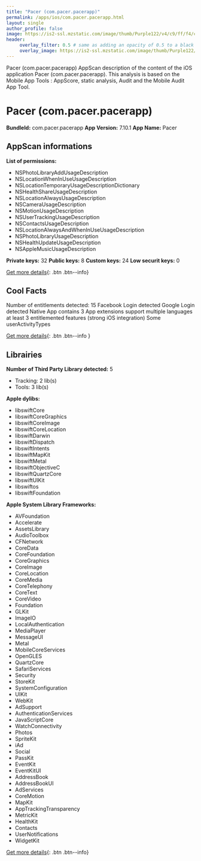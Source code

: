 ```yaml
---
title: "Pacer (com.pacer.pacerapp)"
permalink: /apps/ios/com.pacer.pacerapp.html
layout: single
author_profile: false
image: https://is2-ssl.mzstatic.com/image/thumb/Purple122/v4/c9/ff/f4/c9fff46a-3e18-fab1-f312-5d0fb305284f/AppIcon-0-0-1x_U007emarketing-0-0-0-5-0-0-sRGB-0-0-0-GLES2_U002c0-512MB-85-220-0-0.png/512x512bb.jpg
header: 
     overlay_filter: 0.5 # same as adding an opacity of 0.5 to a black background
     overlay_image: https://is2-ssl.mzstatic.com/image/thumb/Purple122/v4/c9/ff/f4/c9fff46a-3e18-fab1-f312-5d0fb305284f/AppIcon-0-0-1x_U007emarketing-0-0-0-5-0-0-sRGB-0-0-0-GLES2_U002c0-512MB-85-220-0-0.png/512x512bb.jpg
---
```

Pacer (com.pacer.pacerapp) AppScan description of the content of the iOS application Pacer (com.pacer.pacerapp). This analysis is based on the Mobile App Tools : AppScore, static analysis, Audit and the Mobile Audit App Tool.

# Pacer (com.pacer.pacerapp)

**BundleId:** com.pacer.pacerapp
**App Version:** 7.10.1
**App Name:** Pacer


## AppScan informations 

**List of permissions:** 
- NSPhotoLibraryAddUsageDescription
- NSLocationWhenInUseUsageDescription
- NSLocationTemporaryUsageDescriptionDictionary
- NSHealthShareUsageDescription
- NSLocationAlwaysUsageDescription
- NSCameraUsageDescription
- NSMotionUsageDescription
- NSUserTrackingUsageDescription
- NSContactsUsageDescription
- NSLocationAlwaysAndWhenInUseUsageDescription
- NSPhotoLibraryUsageDescription
- NSHealthUpdateUsageDescription
- NSAppleMusicUsageDescription
  
  
**Private keys:** 32
**Public keys:** 8
**Custom keys:** 24
**Low securit keys:** 0
  
[Get more details](/pricing.html){: .btn .btn--info}

## Cool Facts

Number of entitlements detected: 15
Facebook Login detected
Google Login detected
Native App
contains 3 App extensions
support multiple languages
at least 3 entitlemented features (strong iOS integration)
Some userActivityTypes
  
[Get more details](/pricing.html){: .btn .btn--info }

## Librairies 
**Number of Third Party Library detected:** 5
- Tracking: 2 lib(s)
- Tools: 3 lib(s)


**Apple dylibs:**
- libswiftCore
- libswiftCoreGraphics
- libswiftCoreImage
- libswiftCoreLocation
- libswiftDarwin
- libswiftDispatch
- libswiftIntents
- libswiftMapKit
- libswiftMetal
- libswiftObjectiveC
- libswiftQuartzCore
- libswiftUIKit
- libswiftos
- libswiftFoundation


**Apple System Library Frameworks:**
- AVFoundation
- Accelerate
- AssetsLibrary
- AudioToolbox
- CFNetwork
- CoreData
- CoreFoundation
- CoreGraphics
- CoreImage
- CoreLocation
- CoreMedia
- CoreTelephony
- CoreText
- CoreVideo
- Foundation
- GLKit
- ImageIO
- LocalAuthentication
- MediaPlayer
- MessageUI
- Metal
- MobileCoreServices
- OpenGLES
- QuartzCore
- SafariServices
- Security
- StoreKit
- SystemConfiguration
- UIKit
- WebKit
- AdSupport
- AuthenticationServices
- JavaScriptCore
- WatchConnectivity
- Photos
- SpriteKit
- iAd
- Social
- PassKit
- EventKit
- EventKitUI
- AddressBook
- AddressBookUI
- AdServices
- CoreMotion
- MapKit
- AppTrackingTransparency
- MetricKit
- HealthKit
- Contacts
- UserNotifications
- WidgetKit


  
[Get more details](/pricing.html){: .btn .btn--info}

